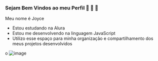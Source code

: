 ### Sejam Bem Vindos ao meu Perfil 💙 🌆 💙

Meu nome é Joyce 

- Estou estudando na Alura
- Estou me desenvolvendo na linguagem JavaScript
- Utilizo esse espaço para minha organização e
compartilhamento dos meus projetos desenvolvidos
 
o
![image](https://github.com/user-attachments/assets/264fa299-c058-4368-ae7a-0d9ba424502b)


  

